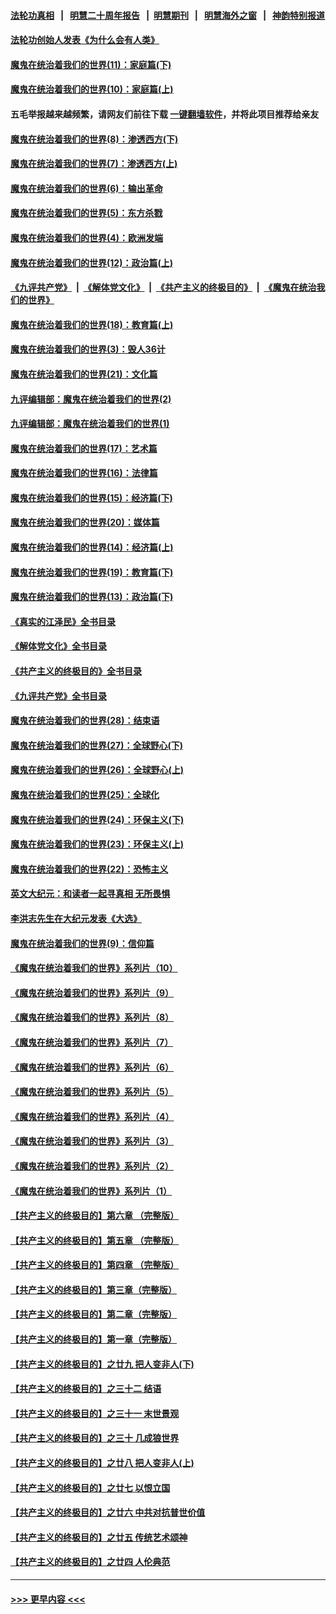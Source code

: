 #### [法轮功真相](https://github.com/gfw-breaker/truth/blob/master/README.md?t=0) &nbsp;&nbsp;|&nbsp;&nbsp; [明慧二十周年报告](https://github.com/gfw-breaker/mh-reports/blob/master/README.md?t=0) &nbsp;&nbsp;|&nbsp;&nbsp;[明慧期刊](https://github.com/gfw-breaker/mh-qikan) &nbsp;&nbsp;|&nbsp;&nbsp; [明慧海外之窗](https://github.com/gfw-breaker/mh-news/blob/master/README.md?t=0) &nbsp;&nbsp;|&nbsp;&nbsp; [神韵特别报道](https://github.com/gfw-breaker/mh-news/blob/master/shenyun.md?t=0)
#### [法轮功创始人发表《为什么会有人类》](../pages/nsc422/n13912117.md?t=02191543) 
#### [魔鬼在统治着我们的世界(11)：家庭篇(下)](../pages/nsc422/n10440961.md?t=02191543) 
#### [魔鬼在统治着我们的世界(10)：家庭篇(上)](../pages/nsc422/n10435448.md?t=02191543) 
#### 五毛举报越来越频繁，请网友们前往下载 [一键翻墙软件](https://github.com/gfw-breaker/ssr-accounts)，并将此项目推荐给亲友
#### [魔鬼在统治着我们的世界(8)：渗透西方(下)](../pages/nsc422/n10429603.md?t=02191543) 
#### [魔鬼在统治着我们的世界(7)：渗透西方(上)](../pages/nsc422/n10426013.md?t=02191543) 
#### [魔鬼在统治着我们的世界(6)：输出革命](../pages/nsc422/n10421536.md?t=02191543) 
#### [魔鬼在统治着我们的世界(5)：东方杀戮](../pages/nsc422/n10417707.md?t=02191543) 
#### [魔鬼在统治着我们的世界(4)：欧洲发端](../pages/nsc422/n10414890.md?t=02191543) 
#### [魔鬼在统治着我们的世界(12)：政治篇(上)](../pages/nsc422/n10444576.md?t=02191543) 
#### [《九评共产党》](https://github.com/begood0513/9ping.md/blob/master/README.md) &nbsp;|&nbsp; [《解体党文化》](../../../../jtdwh.md/blob/master/README.md)  &nbsp;|&nbsp; [《共产主义的终极目的》](../../../../gczydzjmd.md/blob/master/README.md) &nbsp;|&nbsp; [《魔鬼在统治我们的世界》](../../../../mgztzwmdsj.md/blob/master/README.md) 
#### [魔鬼在统治着我们的世界(18)：教育篇(上)](../pages/nsc422/n10526970.md?t=02191543) 
#### [魔鬼在统治着我们的世界(3)：毁人36计](../pages/nsc422/n10411583.md?t=02191543) 
#### [魔鬼在统治着我们的世界(21)：文化篇](../pages/nsc422/n10597706.md?t=02191543) 
#### [九评编辑部：魔鬼在统治着我们的世界(2)](../pages/nsc422/n10410036.md?t=02191543) 
#### [九评编辑部：魔鬼在统治着我们的世界(1)](../pages/nsc422/n10406825.md?t=02191543) 
#### [魔鬼在统治着我们的世界(17)：艺术篇](../pages/nsc422/n10499093.md?t=02191543) 
#### [魔鬼在统治着我们的世界(16)：法律篇](../pages/nsc422/n10485969.md?t=02191543) 
#### [魔鬼在统治着我们的世界(15)：经济篇(下)](../pages/nsc422/n10469975.md?t=02191543) 
#### [魔鬼在统治着我们的世界(20)：媒体篇](../pages/nsc422/n10586579.md?t=02191543) 
#### [魔鬼在统治着我们的世界(14)：经济篇(上)](../pages/nsc422/n10457370.md?t=02191543) 
#### [魔鬼在统治着我们的世界(19)：教育篇(下)](../pages/nsc422/n10564808.md?t=02191543) 
#### [魔鬼在统治着我们的世界(13)：政治篇(下)](../pages/nsc422/n10448270.md?t=02191543) 
#### [《真实的江泽民》全书目录](../pages/nsc422/n13721399.md?t=02191543) 
#### [《解体党文化》全书目录](../pages/nsc422/n13721157.md?t=02191543) 
#### [《共产主义的终极目的》全书目录](../pages/nsc422/n13721048.md?t=02191543) 
#### [《九评共产党》全书目录](../pages/nsc422/n13708085.md?t=02191543) 
#### [魔鬼在统治着我们的世界(28)：结束语](../pages/nsc422/n10936246.md?t=02191543) 
#### [魔鬼在统治着我们的世界(27)：全球野心(下)](../pages/nsc422/n10928319.md?t=02191543) 
#### [魔鬼在统治着我们的世界(26)：全球野心(上)](../pages/nsc422/n10900318.md?t=02191543) 
#### [魔鬼在统治着我们的世界(25)：全球化](../pages/nsc422/n10788205.md?t=02191543) 
#### [魔鬼在统治着我们的世界(24)：环保主义(下)](../pages/nsc422/n10695307.md?t=02191543) 
#### [魔鬼在统治着我们的世界(23)：环保主义(上)](../pages/nsc422/n10688613.md?t=02191543) 
#### [魔鬼在统治着我们的世界(22)：恐怖主义](../pages/nsc422/n10614727.md?t=02191543) 
#### [英文大纪元：和读者一起寻真相 无所畏惧](../pages/nsc422/n12542027.md?t=02191543) 
#### [李洪志先生在大纪元发表《大选》](../pages/nsc422/n12534746.md?t=02191543) 
#### [魔鬼在统治着我们的世界(9)：信仰篇](../pages/nsc422/n10432159.md?t=02191543) 
#### [《魔鬼在统治着我们的世界》系列片（10）](../pages/nsc422/n12292670.md?t=02191543) 
#### [《魔鬼在统治着我们的世界》系列片（9）](../pages/nsc422/n12290859.md?t=02191543) 
#### [《魔鬼在统治着我们的世界》系列片（8）](../pages/nsc422/n12287445.md?t=02191543) 
#### [《魔鬼在统治着我们的世界》系列片（7）](../pages/nsc422/n12283425.md?t=02191543) 
#### [《魔鬼在统治着我们的世界》系列片（6）](../pages/nsc422/n12282314.md?t=02191543) 
#### [《魔鬼在统治着我们的世界》系列片（5）](../pages/nsc422/n12281419.md?t=02191543) 
#### [《魔鬼在统治着我们的世界》系列片（4）](../pages/nsc422/n12274024.md?t=02191543) 
#### [《魔鬼在统治着我们的世界》系列片（3）](../pages/nsc422/n12271322.md?t=02191543) 
#### [《魔鬼在统治着我们的世界》系列片（2）](../pages/nsc422/n12269049.md?t=02191543) 
#### [《魔鬼在统治着我们的世界》系列片（1）](../pages/nsc422/n12267575.md?t=02191543) 
#### [【共产主义的终极目的】第六章 （完整版）](../pages/nsc422/n11428913.md?t=02191543) 
#### [【共产主义的终极目的】第五章 （完整版）](../pages/nsc422/n11428912.md?t=02191543) 
#### [【共产主义的终极目的】第四章 （完整版）](../pages/nsc422/n11428907.md?t=02191543) 
#### [【共产主义的终极目的】第三章（完整版）](../pages/nsc422/n11428848.md?t=02191543) 
#### [【共产主义的终极目的】第二章（完整版）](../pages/nsc422/n11428831.md?t=02191543) 
#### [【共产主义的终极目的】第一章（完整版）](../pages/nsc422/n11417651.md?t=02191543) 
#### [【共产主义的终极目的】之廿九 把人变非人(下)](../pages/nsc422/n11344140.md?t=02191543) 
#### [【共产主义的终极目的】之三十二 结语](../pages/nsc422/n11360535.md?t=02191543) 
#### [【共产主义的终极目的】之三十一 末世景观](../pages/nsc422/n11351129.md?t=02191543) 
#### [【共产主义的终极目的】之三十 几成狼世界](../pages/nsc422/n11348280.md?t=02191543) 
#### [【共产主义的终极目的】之廿八 把人变非人(上)](../pages/nsc422/n11340492.md?t=02191543) 
#### [【共产主义的终极目的】之廿七 以恨立国](../pages/nsc422/n11336944.md?t=02191543) 
#### [【共产主义的终极目的】之廿六 中共对抗普世价值](../pages/nsc422/n11324785.md?t=02191543) 
#### [【共产主义的终极目的】之廿五 传统艺术颂神](../pages/nsc422/n11296396.md?t=02191543) 
#### [【共产主义的终极目的】之廿四 人伦典范](../pages/nsc422/n11296397.md?t=02191543) 

----
#### [ >>> 更早内容 <<< ](../indexes/nsc422-earlier.md)
